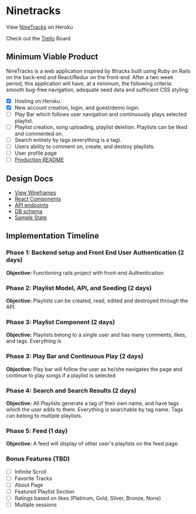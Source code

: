 # Ninetracks

View [NineTracks][heroku] on Heroku

Check out the [Trello][trello] Board

[heroku]: https://nine-tracks.herokuapp.com/
[trello]: https://trello.com/b/1T8w0P3T/ninetracks

## Minimum Viable Product

NineTracks is a web application inspired by 8tracks built using Ruby on
Rails on the back-end and React/Redux on the front-end. After a two week
period, this application will have, at a minimum, the following
criteria: smooth bug-free navigation, adequate seed data
and sufficient CSS styling:

- [x] Hosting on Heroku
- [x] New account creation, login, and guest/demo login.
- [ ] Play Bar which follows user navigation and continuously plays selected playlist.
- [ ] Playlist creation, song uploading, playlist deletion. Playlists can be liked and commented on.
- [ ] Search entirely by tags (everything is a tag).
- [ ] Users ability to comment on, create, and destroy playlists.
- [ ] User profile page
- [ ] [Production README](../README.md)

## Design Docs
* [View Wireframes][wireframes]
* [React Components][components]
* [API endpoints][api-endpoints]
* [DB schema][schema]
* [Sample State][sample-state]

[wireframes]: ./wireframes
[components]: info/component-hierarchy.md
[sample-state]: info/sample-state.md
[api-endpoints]: info/api-endpoints.md
[schema]: info/schema.md

## Implementation Timeline

### Phase 1: Backend setup and Front End User Authentication (2 days)

**Objective:** Functioning rails project with front-end Authentication

### Phase 2: Playlist Model, API, and Seeding (2 days)

**Objective:** Playlists can be created, read, edited and destroyed through
the API.

### Phase 3: Playlist Component (2 days)

**Objective:** Playlists belong to a single user and has many comments, likes, and tags. Everything is

### Phase 3: Play Bar and Continuous Play (2 days)

**Objective:** Play bar will follow the user as he/she navigates the page and continue
to play songs if a playlist is selected

### Phase 4: Search and Search Results (2 days)

**Objective:** All Playlists generate a tag of their own name, and have tags which the user adds to them.
Everything is searchable by tag name. Tags can belong to multiple playlists.

### Phase 5: Feed (1 day)

**Objective:** A feed will display of other user's playlists on the feed page.



### Bonus Features (TBD)
- [ ] Infinite Scroll
- [ ] Favorite Tracks
- [ ] About Page
- [ ] Featured Playlist Section
- [ ] Ratings based on likes (Platinum, Gold, Silver, Bronze, None)
- [ ] Multiple sessions
